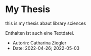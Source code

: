 # My Thesis 
this is my thesis abaut library sciences

Enthalten ist auch eine Textdatei. 

- Autorin: Catharina Ziegler
- Date: 2022-04-26; 2022-05-03
